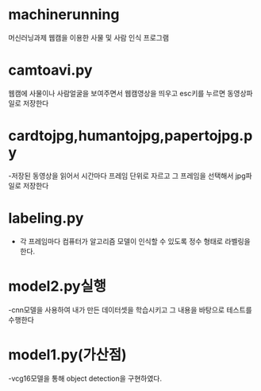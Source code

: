 # machinerunning
머신러닝과제
웹캠을 이용한 사물 및 사람 인식 프로그램

# camtoavi.py

웹캠에 사물이나 사람얼굴을 보여주면서 웹캠영상을 띄우고 esc키를 누르면 동영상파일로 저장한다

# cardtojpg,humantojpg,papertojpg.py
-저장된 동영상을 읽어서 시간마다 프레임 단위로 자르고 그 프레임을 선택해서 jpg파일로 저장한다

# labeling.py
- 각 프레임마다 컴퓨터가 알고리즘 모델이 인식할 수 있도록 정수 형태로 라벨링을 한다.

# model2.py실행
-cnn모델을 사용하여 내가 만든 데이터셋을 학습시키고 그 내용을 바탕으로 테스트를 수행한다

# model1.py(가산점)
-vcg16모델을 통해 object detection을 구현하였다.
